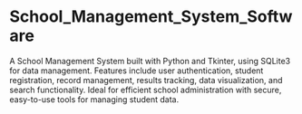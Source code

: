 # School_Management_System_Software
A School Management System built with Python and Tkinter, using SQLite3 for data management. Features include user authentication, student registration, record management, results tracking, data visualization, and search functionality. Ideal for efficient school administration with secure, easy-to-use tools for managing student data.
